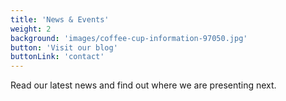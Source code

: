 ```yaml
---
title: 'News & Events'
weight: 2
background: 'images/coffee-cup-information-97050.jpg'
button: 'Visit our blog'
buttonLink: 'contact'
---
```


Read our latest news and find out where we are presenting next.
